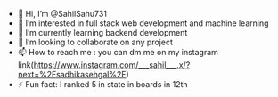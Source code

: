 - 👋 Hi, I’m @SahilSahu731
- 👀 I’m interested in full stack web development and machine learning
- 🌱 I’m currently learning backend development
- 💞️ I’m looking to collaborate on any project
- 📫 How to reach me : you can dm me on my instagram link(https://www.instagram.com/___sahil___.x/?next=%2Fsadhikasehgal%2F) 
- ⚡ Fun fact: I ranked 5 in state in boards in 12th

<!---
SahilSahu731/SahilSahu731 is a ✨ special ✨ repository because its `README.md` (this file) appears on your GitHub profile.
You can click the Preview link to take a look at your changes.
--->

